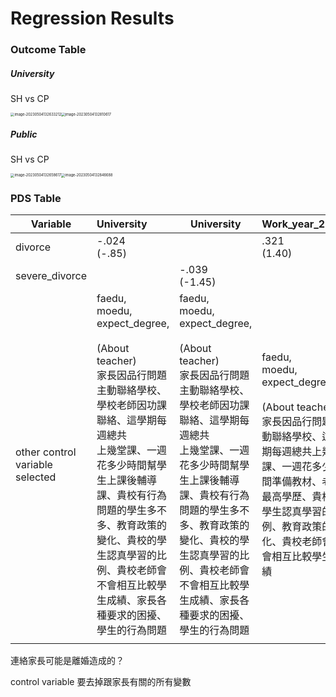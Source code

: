 # Regression Results

### Outcome Table

##### University

SH vs CP

<img src="C:\Users\jwutw\AppData\Roaming\Typora\typora-user-images\image-20230504132633212.png" alt="image-20230504132633212" style="zoom:40%;" /><img src="C:\Users\jwutw\AppData\Roaming\Typora\typora-user-images\image-20230504132810617.png" alt="image-20230504132810617" style="zoom:40%;" />





##### Public

SH vs CP

<img src="C:\Users\jwutw\AppData\Roaming\Typora\typora-user-images\image-20230504132658617.png" alt="image-20230504132658617" style="zoom:40%;" /><img src="C:\Users\jwutw\AppData\Roaming\Typora\typora-user-images\image-20230504132846688.png" alt="image-20230504132846688" style="zoom:40%;" />

### PDS Table



| Variable                        | University                                                   | University                                                   | Work_year_2009                                               | Wage_level_2009                                              |
| ------------------------------- | :----------------------------------------------------------- | ------------------------------------------------------------ | ------------------------------------------------------------ | ------------------------------------------------------------ |
| divorce                         | -.024<br />(-.85)                                            |                                                              | .321<br />(1.40)                                             | .425<br />(1.88)                                             |
| severe_divorce                  |                                                              | -.039<br />(-1.45)                                           |                                                              |                                                              |
| other control variable selected | faedu, <br />moedu, <br />expect_degree,<br /><br />(About teacher)<br />家長因品行問題主動聯絡學校、<br />學校老師因功課聯絡、這學期每週總共<br />上幾堂課、一週花多少時間幫學生上課後輔導課、貴校有行為問題的學生多不多、教育政策的變化、貴校的學生認真學習的比例、貴校老師會不會相互比較學生成績、家長各種要求的困擾、學生的行為問題 | faedu, <br />moedu, <br />expect_degree,<br /><br />(About teacher)<br />家長因品行問題主動聯絡學校、<br />學校老師因功課聯絡、這學期每週總共<br />上幾堂課、一週花多少時間幫學生上課後輔導課、貴校有行為問題的學生多不多、教育政策的變化、貴校的學生認真學習的比例、貴校老師會不會相互比較學生成績、家長各種要求的困擾、學生的行為問題 | faedu, <br />moedu, <br />expect_degree,<br /><br />(About teacher)<br />家長因品行問題主動聯絡學校、這學期每週總共上幾堂課、一週花多少時間準備教材、老師最高學歷、貴校的學生認真學習的比例、教育政策的變化、貴校老師會不會相互比較學生成績 | faedu, <br />moedu, <br />expect_degree,<br /><br />(About teacher)<br />貴校有行為問題的學生多不多、貴校的學生認真學習嗎 |
|                                 |                                                              |                                                              |                                                              |                                                              |



連絡家長可能是離婚造成的？

control variable 要去掉跟家長有關的所有變數



